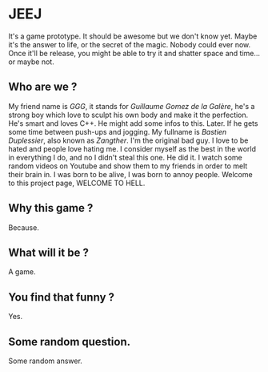 # JEEJ
It's a game prototype. It should be awesome but we don't know yet. Maybe it's the answer to life, or the secret of the magic. Nobody could ever now. Once it'll be release, you might be able to try it and shatter space and time... or maybe not.

## Who are we ?
My friend name is _GGG_, it stands for _Guillaume Gomez de la Galère_, he's a strong boy which love to sculpt his own body and make it the perfection. He's smart and loves C++. He might add some infos to this. Later. If he gets some time between push-ups and jogging.
My fullname is _Bastien Duplessier_, also known as _Zangther_. I'm the original bad guy. I love to be hated and people love hating me. I consider myself as the best in the world in everything I do, and no I didn't steal this one. He did it. I watch some random videos on Youtube and show them to my friends in order to melt their brain in. I was born to be alive, I was born to annoy people. Welcome to this project page, WELCOME TO HELL.

## Why this game ?
Because.

## What will it be ?
A game.

## You find that funny ?
Yes.

## Some random question.
Some random answer.
